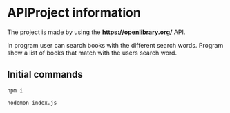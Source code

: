 # APIProject information

The project is made by using the **https://openlibrary.org/** API. 

In program user can search books with the different search words. Program show a list of books that match with the users search word. 

## Initial commands

```
npm i
```

```
nodemon index.js
```

